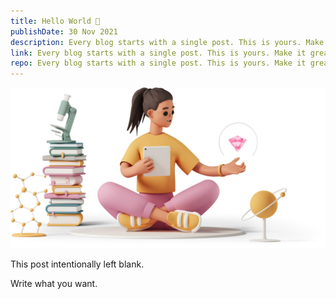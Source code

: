 ```yaml
---
title: Hello World 👋
publishDate: 30 Nov 2021
description: Every blog starts with a single post. This is yours. Make it great.
link: Every blog starts with a single post. This is yours. Make it great.
repo: Every blog starts with a single post. This is yours. Make it great.
---
```


![Illustration of woman using a meditation app](/assets/blog/casual-life-3d-meditation-crystal.webp)

This post intentionally left blank.

Write what you want.
